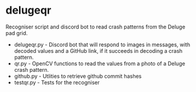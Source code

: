 # delugeqr
Recogniser script and discord bot to read crash patterns from the Deluge pad grid.

- delugeqr.py - Discord bot that will respond to images in messages, with decoded values and a GitHub link, if it succeeds in decoding a crash pattern.
- qr.py - OpenCV functions to read the values from a photo of a Deluge crash pattern.
- github.py - Utlities to retrieve github commit hashes
- testqr.py - Tests for the recogniser
